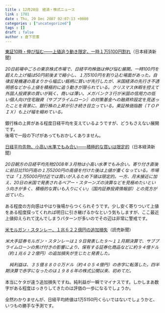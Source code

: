 ```yaml
---
title : 12月20日　経済・株式ニュース
link : 1781
date : Thu, 20 Dec 2007 02:07:13 +0000
categories : ["uncategorized"]
tags : []
draft : false
author : 倉下忠憲
---
```


<A HREF="http://www.nikkei.co.jp/news/market/20071220m1ASS0ISS12201207.html" TARGET="_blank">東証10時・伸び悩む――上値追う動き限定、一時１万5100円割れ</A>（日本経済新聞）<BR><BR><I>20日前場中ごろの東京株式市場で、日経平均株価は伸び悩む展開。一時100円を超えた上げ幅は50円前後まで縮小し、１万5100円を割り込む場面があった。自律反発機運の高まりから幅広い銘柄に買いが先行したが、米国経済の先行き不透明感などから上値を積極的に追う動きが限られている。クリスマス休暇を控えて外国人投資家の買いが鈍く、商いは薄い。メガバンク３行が米国の信用力の低い個人向け住宅融資（サブプライムローン）の対策基金への融資枠設定を見送ったことを背景に、銀行株の上昇が引き続き目立っている。東証株価指数（ＴＯＰＩＸ）も上げ幅を縮めている。</I><BR><BR>銀行株の上昇がある程度日経平均を支えているようですが、どうもさえない展開です。<BR>後場で一段の下げがあってもおかしくありません。<BR><BR><A HREF="http://www.nikkei.co.jp/news/market/20071220m1AS3L2001W201207.html" TARGET="_blank">日経平均先物、小高い水準でもみ合い――積極的な買いは限定的</A>（日本経済新聞）<BR><BR><I>20日朝方の日経平均先物2008年３月物は小高い水準でもみ合い。寄り付き直後に前日比110円高の１万5200円の高値を付けた後は上値が重くなっている。市場では「１万5000円付近では買いが入るため下値は限定的。一方、月末接近に加え、20日の米国で発表されるベアー・スターンズの決算などを見極めたいという向きが多く、積極的な買いも入りにくい」（国内証券投資情報部）との見方が出ていた。</I><BR><BR>ある程度の方向感はやはり後場からつくられそうです。少し安く寄りついて上値をある程度探ってくれれば明日に引き継げるかなという気もしますが、ここ最近上値抑えられて沈んでしまうパターンが多いのでその辺は非常に警戒です。<BR><BR><A HREF="http://www.yomiuri.co.jp/atmoney/news/20071219i315.htm" TARGET="_blank">米モルガン・スタンレー、１兆６２２億円の追加損失</A>（読売新聞）<BR><BR><I>米大手証券モルガン・スタンレーは１９日発表した９～１１月期決算で、サブプライムローンの焦げ付きの影響により、保有する証券化商品などに約９４億ドル（約１兆６２２億円）の追加損失が生じたと発表した。<BR><BR>　純利益は、３５億８８００万ドル（約４０５４億円）の赤字に転落した。四半期決算で赤字になったのは１９８６年の株式公開以来、初めてだ。</I><BR><BR>本当にケタが違う追加損失ですね。純利益が一瞬でマイナスです。しかしまあ数字がある程度はっきりしてきたのは評価の一歩になるでしょうか。<BR><BR>全然わかりませんが、日経平均終値は1万5150円くらいではないでしょうかと、いつもの勝手な予測です。<BR><BR><br><br>
